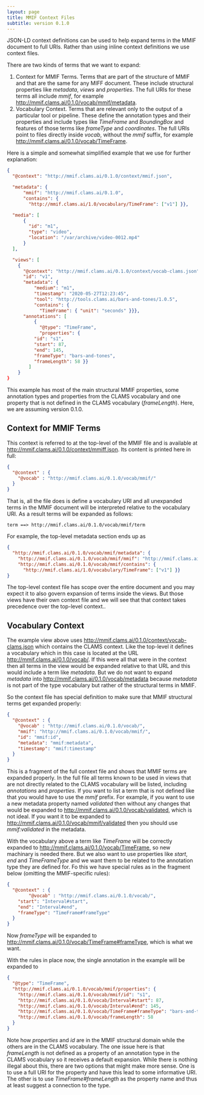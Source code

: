 ```yaml
---
layout: page
title: MMIF Context Files
subtitle: version 0.1.0
---
```


JSON-LD context definitions can be used to help expand terms in the MMIF document to full URIs. Rather than using inline context definitions we use context files.

There are two kinds of terms that we want to expand:

1. Context for MMIF Terms. Terms that are part of the structure of MMIF and that are the same for any MIFF document. These include structural properties like *metadata*, *views* and *properties*. The full URIs for these terms all include *mmif*, for example http://mmif.clams.ai/0.1.0/vocab/mmif/metadata.
2. Vocabulary Context. Terms that are relevant only to the output of a particular tool or pipeline. These define the annotation types and their properties and include types like *TimeFrame* and *BoundingBox* and features of those terms like *frameType* and *coordinates*. The full URIs point to files directly inside *vocab*, without the *mmif* suffix, for example http://mmif.clams.ai/0.1.0/vocab/TimeFrame.

Here is a simple and somewhat simplified example that we use for further explanation:

```json
{
  "@context": "http://mmif.clams.ai/0.1.0/context/mmif.json",

  "metadata": {
	  "mmif": "http://mmif.clams.ai/0.1.0",
	  "contains": {
	    "http://mmif.clams.ai/1.0/vocabulary/TimeFrame": ["v1"] }},

  "media": [
	  {
	    "id": "m1",
	    "type": "video",
	    "location": "/var/archive/video-0012.mp4"
	  }
  ],

  "views": [
	{
	  "@context": "http://mmif.clams.ai/0.1.0/context/vocab-clams.json",
	  "id": "v1",
	  "metadata": {
		  "medium": "m1",
		  "timestamp": "2020-05-27T12:23:45",
		  "tool": "http://tools.clams.ai/bars-and-tones/1.0.5",
		  "contains": {
		    "TimeFrame": { "unit": "seconds" }}},
	  "annotations": [
		  {
		    "@type": "TimeFrame",
		    "properties": {
          "id": "s1",
          "start": 87,
          "end": 145,
          "frameType": "bars-and-tones",
          "frameLength": 58 }}
	    ]
	}
}
```

This example has most of the main structural MMIF properties, some annotation types and properties from the CLAMS vocabulary and one property that is not defined in the CLAMS vocabulary (*frameLength*). Here, we are assuming version 0.1.0.



## Context for MMIF Terms

This context is referred to at the top-level of the MMIF file and is available at http://mmif.clams.ai/0.1.0/context/mmiff.json. Its content is printed here in full:

```json
{
  "@context" : {
    "@vocab" : "http://mmif.clams.ai/0.1.0/vocab/mmif/"
  }
}
```

That is, all the file does is define a vocabulary URI and all unexpanded terms in the MMIF document will be interpreted relative to the vocabulary URI. As a result terms will be expanded as follows:

```
term ==> http://mmif.clams.ai/0.1.0/vocab/mmif/term
```

For example, the top-level metadata section ends up as

```json
{
  "http://mmif.clams.ai/0.1.0/vocab/mmif/metadata": {
    "http://mmif.clams.ai/0.1.0/vocab/mmif/mmif": "http://mmif.clams.ai/0.1.0",
    "http://mmif.clams.ai/0.1.0/vocab/mmif/contains": {
      "http://mmif.clams.ai/1.0/vocabulary/TimeFrame": ["v1"] }}
}
```

The top-level context file has scope over the entire document and you may expect it to also govern expansion of terms inside the views. But those views have their own context file and we will see that that context takes precedence over the top-level context.. 



## Vocabulary Context

The example view above uses http://mmif.clams.ai/0.1.0/context/vocab-clams.json which contains the CLAMS context. Like the top-level it defines a vocabulary which in this case is located at the URL http://mmif.clams.ai/0.1.0/vocab/. If this were all that were in the context then all terms in the view would be expanded relative to that URL and this would include a term like *metadata*. But we do not want to expand *metadata* into http://mmif.clams.ai/0.1.0/vocab/metadata because *metadata* is not part of the type vocabulary but rather of the structural terms in MMIF.

So the context file has special definition to make sure that MMIF structural terms get expanded properly:

```json
{
  "@context" : {
    "@vocab" : "http://mmif.clams.ai/0.1.0/vocab/",
    "mmif": "http://mmif.clams.ai/0.1.0/vocab/mmif/",
    "id": "mmif:id",
    "metadata": "mmif:metadata",
    "timestamp": "mmif:timestamp"
  }
}
```

This is a fragment of the full context file and shows that MMIF terms are expanded properly. In the full file all terms known to be used in views that are not directly related to the CLAMS vocabulary will be listed, including *annotations* and *properties*. If you want to list a term that is not defined like that you would have to use the *mmif* prefix. For example, if you want to use a new metadata property named *validated* then without any changes that would be expanded to http://mmif.clams.ai/0.1.0/vocab/validated, which is not ideal. If you want it to be expanded to  http://mmif.clams.ai/0.1.0/vocab/mmif/validated then you should use *mmif:validated* in the metadata.

With the vocabulary above a term like *TimeFrame* will be correctly expanded to http://mmif.clams.ai/0.1.0/vocab/TimeFrame, so new machinary is needed there. But we also want to use properties like *start*, *end* and *TimeFrameType* and we want them to be related to the annotation type they are defined for. Fo this we have special rules as in the fragment below (omitting the MMIF-specific rules):

```json
{
  "@context" : {
		"@vocab" : "http://mmif.clams.ai/0.1.0/vocab/",
    "start": "Interval#start",
    "end": "Interval#end",
    "frameType": "TimeFrame#frameType"
  }
}
```

Now *frameType* will be expanded to http://mmif.clams.ai/0.1.0/vocab/TimeFrame#frameType, which is what we want.

With the rules in place now, the single annotation in the example will be expanded to

```json
{
  "@type": "TimeFrame",
  "http://mmif.clams.ai/0.1.0/vocab/mmif/properties": {
    "http://mmif.clams.ai/0.1.0/vocab/mmif/id": "s1",
    "http://mmif.clams.ai/0.1.0/vocab/Interval#start": 87,
    "http://mmif.clams.ai/0.1.0/vocab/Interval#end": 145,
    "http://mmif.clams.ai/0.1.0/vocab/TimeFrame#frameType": "bars-and-tones",
    "http://mmif.clams.ai/0.1.0/vocab/frameLength": 58
  }
}
```

Note how *properties* and *id* are in the MMIF structural domain while the others are in the CLAMS vocabulary. The one issue here is that *frameLength* is not defined as a property of an annotation type in the CLAMS vocabulary so it receives a default expansion. While there is nothing illegal about this, there are two options that might make more sense. One is to use a full URI for the property and have this lead to some informative URI. The other is to use *TimeFrame#frameLength* as the property name and thus at least suggest a connection to the type.
